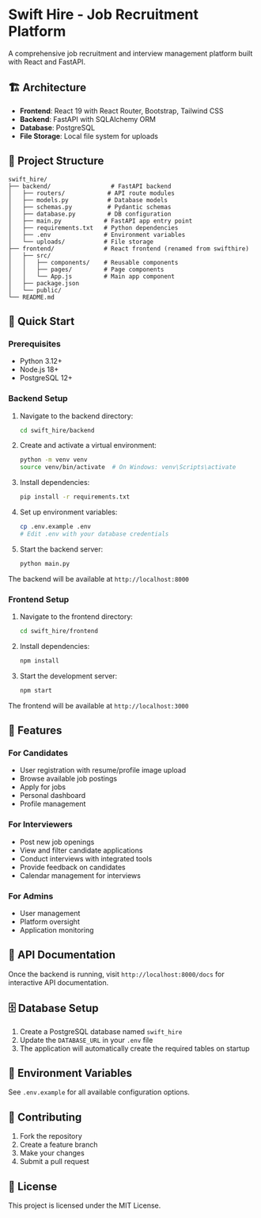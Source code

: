 # Swift Hire - Job Recruitment Platform

A comprehensive job recruitment and interview management platform built with React and FastAPI.

## 🏗️ Architecture

- **Frontend**: React 19 with React Router, Bootstrap, Tailwind CSS
- **Backend**: FastAPI with SQLAlchemy ORM
- **Database**: PostgreSQL
- **File Storage**: Local file system for uploads

## 📁 Project Structure

```
swift_hire/
├── backend/                 # FastAPI backend
│   ├── routers/            # API route modules
│   ├── models.py           # Database models
│   ├── schemas.py          # Pydantic schemas
│   ├── database.py         # DB configuration
│   ├── main.py            # FastAPI app entry point
│   ├── requirements.txt   # Python dependencies
│   ├── .env               # Environment variables
│   └── uploads/           # File storage
├── frontend/              # React frontend (renamed from swifthire)
│   ├── src/
│   │   ├── components/    # Reusable components
│   │   ├── pages/         # Page components
│   │   └── App.js         # Main app component
│   ├── package.json
│   └── public/
└── README.md
```

## 🚀 Quick Start

### Prerequisites

- Python 3.12+
- Node.js 18+
- PostgreSQL 12+

### Backend Setup

1. Navigate to the backend directory:
   ```bash
   cd swift_hire/backend
   ```

2. Create and activate a virtual environment:
   ```bash
   python -m venv venv
   source venv/bin/activate  # On Windows: venv\Scripts\activate
   ```

3. Install dependencies:
   ```bash
   pip install -r requirements.txt
   ```

4. Set up environment variables:
   ```bash
   cp .env.example .env
   # Edit .env with your database credentials
   ```

5. Start the backend server:
   ```bash
   python main.py
   ```

The backend will be available at `http://localhost:8000`

### Frontend Setup

1. Navigate to the frontend directory:
   ```bash
   cd swift_hire/frontend
   ```

2. Install dependencies:
   ```bash
   npm install
   ```

3. Start the development server:
   ```bash
   npm start
   ```

The frontend will be available at `http://localhost:3000`

## 🎯 Features

### For Candidates
- User registration with resume/profile image upload
- Browse available job postings
- Apply for jobs
- Personal dashboard
- Profile management

### For Interviewers
- Post new job openings
- View and filter candidate applications
- Conduct interviews with integrated tools
- Provide feedback on candidates
- Calendar management for interviews

### For Admins
- User management
- Platform oversight
- Application monitoring

## 🔧 API Documentation

Once the backend is running, visit `http://localhost:8000/docs` for interactive API documentation.

## 🗄️ Database Setup

1. Create a PostgreSQL database named `swift_hire`
2. Update the `DATABASE_URL` in your `.env` file
3. The application will automatically create the required tables on startup

## 📝 Environment Variables

See `.env.example` for all available configuration options.

## 🤝 Contributing

1. Fork the repository
2. Create a feature branch
3. Make your changes
4. Submit a pull request

## 📄 License

This project is licensed under the MIT License.
